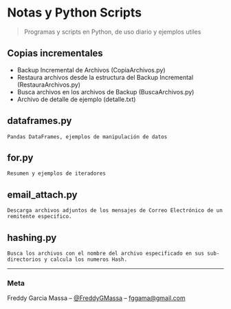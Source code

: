 # Notas y Python Scripts
> Programas y scripts en Python, de uso diario y ejemplos utiles

## Copias incrementales
* Backup Incremental de Archivos (CopiaArchivos.py)
* Restaura archivos desde la estructura del Backup Incremental (RestauraArchivos.py)
* Busca archivos en los archivos de Backup (BuscaArchivos.py)
* Archivo de detalle de ejemplo (detalle.txt)

## dataframes.py
```
Pandas DataFrames, ejemplos de manipulación de datos
```

## for.py
```
Resumen y ejemplos de iteradores
```
 
## email_attach.py
```
Descarga archivos adjuntos de los mensajes de Correo Electrónico de un remitente especifico.
```

## hashing.py
```
Busca los archivos con el nombre del archivo especificado en sus sub-directorios y calcula los numeros Hash.
```
---
### Meta

Freddy Garcia Massa – [@FreddyGMassa](https://twitter.com/FreddyGMassa) – fggama@gmail.com
